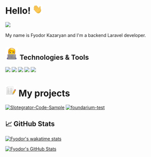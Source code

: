 # Hello! <img src="https://raw.githubusercontent.com/leanlord/leanlord/master/wave.gif" width="30px" height="30px"> 

![](https://visitor-badge.glitch.me/badge?page_id=da-blackest-funeral.da-blackest-funeral)

My name is Fyodor Kazaryan and I'm a backend Laravel developer.

## <img src="https://raw.githubusercontent.com/heydrdev/devtools/main/emojis/telegram/technologist.gif" width="40px" height="40px"> Technologies & Tools

![](https://img.shields.io/badge/Editor-PhpStorm-informational?style=flat&logo=PhpStorm&color=68829E)
![](https://img.shields.io/badge/Code-PHP-informational?style=flat&logo=PHP&color=8993be)
![](https://img.shields.io/badge/Code-Laravel-informational?style=flat&logo=Laravel&color=ff291a)
![](https://img.shields.io/badge/DB-MySQL-informational?style=flat&logo=MySQL)
![](https://img.shields.io/badge/Tools-Vagrant-informational?style=flat&logo=Vagrant&logoColor=1560f8&color=1560f8)

# <img src="https://raw.githubusercontent.com/heydrdev/devtools/main/emojis/telegram/memo.gif" width="35px" height="35px"> My projects
<p align="left">
  <a href="https://github.com/da-blackest-funeral/Slotegrator-Code-Sample"><img width="282" src="https://denvercoder1-github-readme-stats.vercel.app/api/pin/?username=da-blackest-funeral&repo=Slotegrator-Code-Sample&theme=react&bg_color=1F222E&title_color=F85D7F&icon_color=F8D866&hide_border=true&show_icons=false" alt="Slotegrator-Code-Sample"></a>
  <a href="https://github.com/da-blackest-funeral/foundarium-test"><img width="282" src="https://denvercoder1-github-readme-stats.vercel.app/api/pin/?username=da-blackest-funeral&repo=foundarium-test&theme=react&bg_color=1F222E&title_color=F85D7F&icon_color=F8D866&hide_border=true&show_icons=false" alt="foundarium-test"></a>
  
## &#x1f4c8; GitHub Stats
[![Fyodor's wakatime stats](https://github-readme-stats.vercel.app/api/wakatime?username=fyodor_kazaryan&layout=compact&langs_count=6)](https://wakatime.com/@fyodor_kazaryan)

<a href="https://github.com/da-blackest-funeral">
  <img align="center" src="https://github-readme-stats.vercel.app/api?username=da-blackest-funeral&show_icons=true&line_height=27&count_private=true&title_color=black&text_color=black&icon_color=2bbc8a&bg_color=white" alt="Fyodor's GitHub Stats" />
</a>
